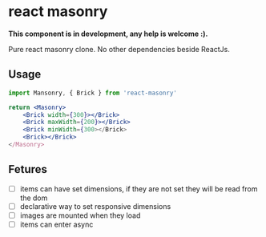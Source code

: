 # react masonry

**This component is in development, any help is welcome :).**

Pure react masonry clone. No other dependencies beside ReactJs.

## Usage

```jsx
import Mansonry, { Brick } from 'react-masonry'

return <Masonry>
    <Brick width={300}></Brick>
    <Brick maxWidth={200}></Brick>
    <Brick minWidth={300></Brick>
    <Brick></Brick>
</Masonry>
```

## Fetures

- [ ] items can have set dimensions, if they are not set they will be read from the dom
- [ ] declarative way to set responsive dimensions
- [ ] images are mounted when they load
- [ ] items can enter async